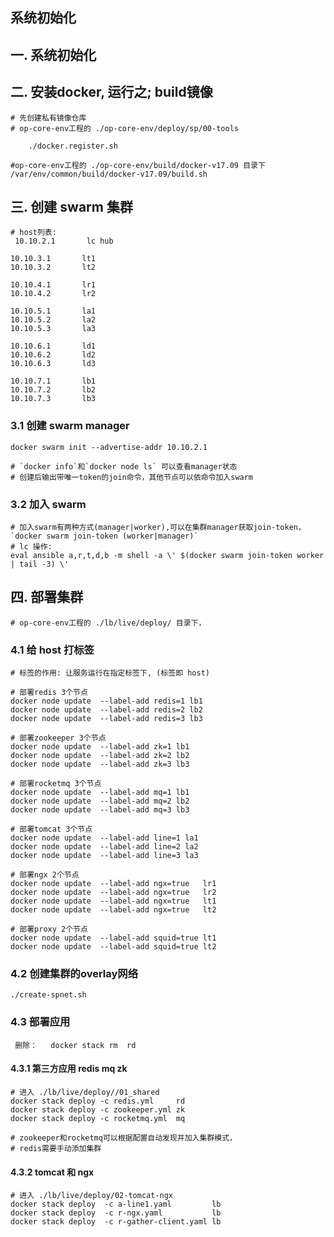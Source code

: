
系统初始化
---

## 一. 系统初始化

## 二. 安装docker, 运行之; build镜像

    # 先创建私有镜像仓库
    # op-core-env工程的 ./op-core-env/deploy/sp/00-tools
       
        ./docker.register.sh

    #op-core-env工程的 ./op-core-env/build/docker-v17.09 目录下
    /var/env/common/build/docker-v17.09/build.sh 


## 三. 创建 swarm 集群
  
    # host列表:
     10.10.2.1       lc hub
    
    10.10.3.1       lt1
    10.10.3.2       lt2
    
    10.10.4.1       lr1
    10.10.4.2       lr2
    
    10.10.5.1       la1
    10.10.5.2       la2
    10.10.5.3       la3
    
    10.10.6.1       ld1
    10.10.6.2       ld2
    10.10.6.3       ld3
    
    10.10.7.1       lb1
    10.10.7.2       lb2
    10.10.7.3       lb3


### 3.1 创建 swarm manager

    docker swarm init --advertise-addr 10.10.2.1

    # `docker info`和`docker node ls` 可以查看manager状态
    # 创建后输出带唯一token的join命令，其他节点可以依命令加入swarm

### 3.2 加入 swarm
    
    # 加入swarm有两种方式(manager|worker),可以在集群manager获取join-token，`docker swarm join-token (worker|manager)`
    # lc 操作:
    eval ansible a,r,t,d,b -m shell -a \' $(docker swarm join-token worker | tail -3) \'

## 四. 部署集群

    # op-core-env工程的 ./lb/live/deploy/ 目录下，


### 4.1 给 host 打标签

    # 标签的作用: 让服务运行在指定标签下, (标签即 host)
    
    # 部署redis 3个节点
    docker node update  --label-add redis=1 lb1
    docker node update  --label-add redis=2 lb2
    docker node update  --label-add redis=3 lb3
    
    # 部署zookeeper 3个节点
    docker node update  --label-add zk=1 lb1 
    docker node update  --label-add zk=2 lb2
    docker node update  --label-add zk=3 lb3
    
    # 部署rocketmq 3个节点
    docker node update  --label-add mq=1 lb1
    docker node update  --label-add mq=2 lb2
    docker node update  --label-add mq=3 lb3
    
    # 部署tomcat 3个节点   
    docker node update  --label-add line=1 la1
    docker node update  --label-add line=2 la2
    docker node update  --label-add line=3 la3
    
    # 部署ngx 2个节点    
    docker node update  --label-add ngx=true   lr1
    docker node update  --label-add ngx=true   lr2
    docker node update  --label-add ngx=true   lt1
    docker node update  --label-add ngx=true   lt2
    
    # 部署proxy 2个节点
    docker node update  --label-add squid=true lt1
    docker node update  --label-add squid=true lt2

### 4.2 创建集群的overlay网络
        
    ./create-spnet.sh

### 4.3 部署应用
        
     删除：   docker stack rm  rd
         
#### 4.3.1 第三方应用 redis mq  zk

    # 进入 ./lb/live/deploy//01_shared    
    docker stack deploy -c redis.yml     rd
    docker stack deploy -c zookeeper.yml zk
    docker stack deploy -c rocketmq.yml  mq
        
    # zookeeper和rocketmq可以根据配置自动发现并加入集群模式，
    # redis需要手动添加集群

#### 4.3.2 tomcat 和 ngx

    # 进入 ./lb/live/deploy/02-tomcat-ngx
    docker stack deploy  -c a-line1.yaml         lb
    docker stack deploy  -c r-ngx.yaml           lb
    docker stack deploy  -c r-gather-client.yaml lb
        
